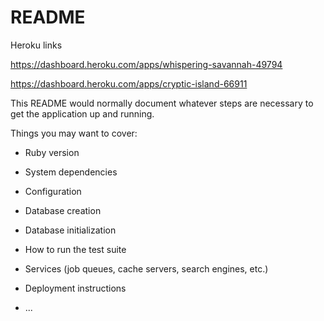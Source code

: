 # README

Heroku links 

https://dashboard.heroku.com/apps/whispering-savannah-49794

https://dashboard.heroku.com/apps/cryptic-island-66911

This README would normally document whatever steps are necessary to get the
application up and running.

Things you may want to cover:

* Ruby version

* System dependencies

* Configuration

* Database creation

* Database initialization

* How to run the test suite

* Services (job queues, cache servers, search engines, etc.)

* Deployment instructions

* ...
